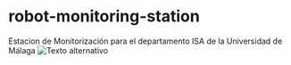 # robot-monitoring-station
Estacion de Monitorización para el departamento ISA de la Universidad de Málaga
![Texto alternativo]([ruta/de/la/imagen.jpg](https://drive.google.com/file/d/19cMUnnjEyJKmEpIWmhc1fc4Ivl5I8OvZ/view?usp=sharing))

